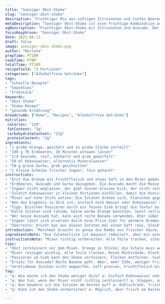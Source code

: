 ```yaml
---
title: "Sonniger Obst-Shake"
slug: "sonniger-obst-shake"
description: "Fruchtiger Mix aus saftigen Zitrusnoten und tiefen Beerentönen, aufgemotzt mit cremiger Avocado und einem Hauch Ingwer. Statt Banane sorgt grüne Gurke für Frische, und Kokoswasser ersetzt herkömmliches Stillwasser. Die Kombination ergibt ein lebhaftes Aroma mit samtiger Textur. Im Mixer wird’s erst einmal laut, die Farben vermischen sich, bis alles cremig und ein bisschen schaumig wird. Ein kurzer Passiergang kann die Konsistenz feiner machen. Perfekt für den Start in den Tag oder als leichter Snack zwischendurch, wenn der kleine Hunger kommt und man nicht viel Zeit hat."
metaDescription: "Sonniger Obst-Shake ist eine fruchtige Kombination aus Zitrusfrüchten und Avocado. Einfach gemacht für den perfekten Start in den Tag"
ogDescription: "Fruchtiger Obst-Shake mit Zitrusnoten und Avocado. Der ideale Snack. Cremig, frisch und voller Vitalität. Entdecke das Rezept."
focusKeyphrase: "Sonniger Obst-Shake"
date: 2025-08-13
draft: false
image: sonniger-obst-shake.png
author: "Marlena"
prepTime: PT10M
cookTime: PT0M
totalTime: PT10M
recipeYield: "2 Portionen"
categories: ["Alkoholfreie Getränke"]
tags:
- "Schnelle Rezepte"
- "Smoothies"
- "Frühstück"
keywords:
- "Obst-Shake"
- "Shake Rezept"
- "gesunde Ernährung"
breadcrumb: ["Home", "Recipes", "Alkoholfreie Getränke"]
nutrition: 
 calories: "120"
 fatContent: "3g"
 carbohydrateContent: "22g"
 proteinContent: "2g"
ingredients:
- "1 große Orange, geschält und in grobe Stücke zerteilt"
- "100 g TK Erdbeeren, 10 Minuten antauen lassen"
- "1/4 Avocado, reif, entkernt und grob gewürfelt"
- "50 ml Kokoswasser, alternativ Mineralwasser"
- "50 g grüne Gurke, grob geschnitten"
- "1 kleine Scheibe frischer Ingwer, fein gehackt"
instructions:
- "Erst die Orange mit Fruchtfleisch und etwas Saft in den Mixer geben. Dabei höre ich direkt das Zischen an, wenn die Früchte aufeinandertreffen."
- "Erdbeeren, Avocado und Gurke dazugeben. Die Avocado macht die Masse samtig, passt gut zur säuerlichen Orange."
- "Ingwer nicht weglassen, der gibt diesen kleinen Kick, der nicht sofort überzeugt, aber dann doch wichtig wird."
- "Zuletzt Kokoswasser in kleinen Portionen einfüllen, damit die Konsistenz kontrollierbar bleibt."
- "Mixer auf hohe Stufe setzen. Die Zutaten drehen sich, klatschen gegen die Klingen, durch die Bewegung lösen sich kleine Stückchen und alles verbindet sich zu einem cremigen Pink. 5 Minuten sind übertrieben, störe manchmal und kratze mit dem Spatel nach unten."
- "Wen das Ergebnis zu dick ist, einfach noch Wasser oder Kokoswasser vorausgeben."
- "Tipp: Bisschen Passieren durch ein feines Sieb bringt die Textur auf ein völlig anderes Niveau. Flocken oder größere Fruchtstücke fallen raus – für den puren Drink."
- "Kalte Zutaten sind ratsam, keine warme Orange benutzen. Sonst verliert man die Frische und bekommt eher eine Suppe."
- "Wer keine Avocado hat, kann auch reife Banane verwenden. Eher süßer, mehr Volumen, aber nicht so frisch."
- "Ingwer lässt sich ersetzen durch eine Prise Zimt für wärmere Aromen."
- "Überreste: Drückt man aus diesen Zutaten mal einen Saft raus, bleibt genug Fruchtfleisch übrig. Nicht wegwerfen – lässt sich prima in Joghurts, Müsli, oder Backwaren weiterverarbeiten."
introduction: "Manchmal braucht es genau die Kombi aus frischer Säure, etwas Süße und eine cremige Komponente – dann wird dieses Getränk schnell zum Favoriten. Tipp: Früchte zurechtmachen, bevor der Mixer läuft, sonst baut man sich die Hälfte des Safts weg oder spritzt sich den ganzen Arbeitsbereich voll. Ich habe öfter zu große Eiswürfel verwendet, was den Mixer belastet oder das Ergebnis zu wässrig macht. Lieber kleine Portionen und langsam starten. Und: Nicht nur trinken – auch riechen am Mix zeigt viel. Die scharfen Ingweraromen vermischen sich wunderbar mit dem erdigen Avocado-Duft und süßer Orange. Also nicht nur verpassen, reinzuwerfen und zu trinken. Beobachten, schmecken, anpassen. Küche leben lassen."
ingredientsNote: "Die Zutatenliste ist bewusst reduziert, aber mit einem Twist. Avocado statt Banane gibt eine reichere Textur, trotz weniger Süße. Kokoswasser hat feine Elektrolyte und ersetzt einfaches Wasser geschmacklich und macht den Shake interessanter. Statt klassischer Banane mit teils muffigem Nachgeschmack, frische Gurke als Alternative, sorgt für ein knackiges Mundgefühl. Pflück dir die reifsten Früchte, der Geschmack hängt stark am Ausgangspunkt. TK Erdbeeren antauen lassen, sonst klumpt der Mixer oder kühlt zu stark ab. Ingwer in kleinen Mengen verwenden, sonst wird’s zu scharf. Die Mengenänderung sorgt für Balance, weniger Orange als im Standardrezept, damit nicht zu dominant. So bleibt Raum für andere Aromen."
instructionsNote: "Mixer richtig vorbereiten: Alle Teile trocken, scharf, möglichst ohne Fruchtfleischreste, sonst blockieren sie. Früchte unbedingt in Stücken, zu grob mag der Mixer nicht, stört die Rotation und macht Krach. Ab und zu stoppen und umfüllen/umrühren, sonst verteilt sich alles ungleich. Konsistenz ist kein exaktes Maß, man merkt es am Gefühl: nicht zu dick, nicht zu flüssig. Passieren nach Belieben, Bildschirmtest: Fließt der Shake stumpf oder klarer, je feiner gesiebt, desto edler. Leicht geduldig bleiben, sehr heißer Morgen? Richtig kalt getrunken oder mit Eiswürfeln vorsichtig. Die frische Note geht ansonsten verloren. Nicht alles im Mixer lassen, Bewegung bringt Geschmack, keine Zeit für Getue. Geräusche sagen, wann genug, wenn es ruhiger wird, alles vermischt. Am Ende heißer Tipp vom Profi: Zutaten kalt halten, nach und nach zugeben, um den Mixer nicht zu überlasten. Vierteln statt stückeln braucht man nicht, zu klein wird nämlich matschig."
tips:
- "Obst zerkleinern vor dem Mixen. Orange in Stücke; die Schale muss weg. Bei Erdbeeren vorher antauen, keine Klumpen im Mixer. Avocado reif, macht das Ganze cremig. Gurke statt Banane frischer, knackiger. Und: Immer mit kalten Zutaten arbeiten."
- "Mixer reinigen wichtig. Alle Teile trocken. Keine Rückstände; blockieren die Klingen. Stoppen und umrühren während des Mixens. Konsistenz prüfen während der Mixphase. Weniger Orange, damit nicht zu dominant. Achte auf die Balance der Aromen."
- "Passieren im Sieb kann den Shake verfeinern. Flocken entfernen. Siehe: Textur wird besser. Sieb zu fein? Mache es grober, flüssiger sein soll es nicht. Frostige Zutaten sind ideal, sonst kann das Getränk warm und suppeartig werden."
- "Ersatz für Avocado? Reife Banane geht. Aber, mehr Süße, weniger Frische. Ingwer bringt Würze, durch Zimt ersetzen möglich für etwas Mehr Wärme. Ab und zu mal experimentieren, Geschmack ändern. Es gibt viele Optionen."
- "Verbliebene Zutaten nicht wegwerfen. Saft pressen, Fruchtfleisch bleibt übrig. Perfekt für Joghurts oder Backen. Reste sinnvoll weiterverwenden hilft. Mit Müslis auch gut. Lust auf Neues kreieren."
faq:
- "q: Wie mache ich den Shake weniger dick? a: Einfach Kokoswasser oder ein wenig Wasser nachgeben. Siehe, mehr Flüssigkeit bringt Leichtigkeit. Mixer muss nicht überlastet werden."
- "q: Was tun, wenn der Mixer nicht richtig zerkleinert? a: Stoppen, umfüllen und umrühren. Manchmal blockieren die Stücke. Größere Mengen vermeiden, die Rotation leidet. Dann läuft der Mixer wieder."
- "q: Wie bewahre ich die Zutaten am besten auf? a: Kühlschrank, frische Obstsorten halten länger. Über Nacht nutzen, dann gehen sie nicht kaputt. Abdecken hilft gegen Austrocknen. Gut schützen."
- "q: Kann ich den Shake vorbereiten? a: Möglich, aber frisch am besten. Unter 24 Stunden trinken. Sonst Geschmack leidet. Sicherstellen, gut abgedichtet. Kühlschrank ist dein Freund."

---
```

